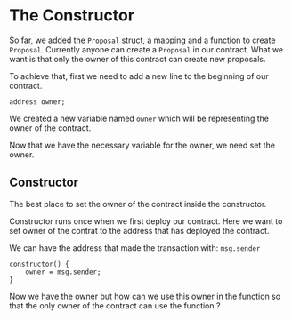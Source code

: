 # The Constructor

So far, we added the `Proposal` struct, a mapping and a function to create `Proposal`. Currently anyone can create a `Proposal` in our contract. What we want is that only the owner of this contract can create new proposals. 

To achieve that, first we need to add a new line to the beginning of our contract.

```solidity
address owner;
```

We created a new variable named `owner` which will be representing the owner of the contract. 

Now that we have the necessary variable for the owner, we need set the owner. 

## Constructor

The best place to set the owner of the contract inside the constructor. 

Constructor runs once when we first deploy our contract. Here we want to set owner of the contrat to the address that has deployed the contract.

We can have the address that made the transaction with: `msg.sender`

```solidity
constructor() {
    owner = msg.sender;
}
```

Now we have the owner but how can we use this owner in the function so that the only owner of the contract can use the function ?





